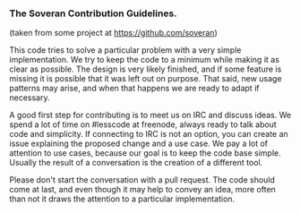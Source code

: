 ### The Soveran Contribution Guidelines.

(taken from some project at https://github.com/soveran)

This code tries to solve a particular problem with a very simple
implementation. We try to keep the code to a minimum while making
it as clear as possible. The design is very likely finished, and
if some feature is missing it is possible that it was left out on
purpose. That said, new usage patterns may arise, and when that
happens we are ready to adapt if necessary.

A good first step for contributing is to meet us on IRC and discuss
ideas. We spend a lot of time on #lesscode at freenode, always ready
to talk about code and simplicity. If connecting to IRC is not an
option, you can create an issue explaining the proposed change and
a use case. We pay a lot of attention to use cases, because our
goal is to keep the code base simple. Usually the result of a
conversation is the creation of a different tool.

Please don't start the conversation with a pull request. The code
should come at last, and even though it may help to convey an idea,
more often than not it draws the attention to a particular
implementation.
